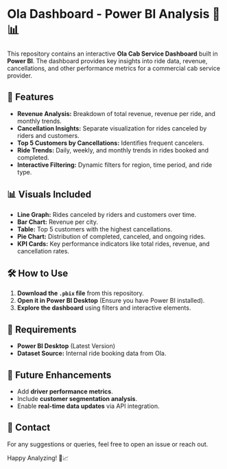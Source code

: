 # Ola Dashboard - Power BI Analysis 🚖📊

This repository contains an interactive **Ola Cab Service Dashboard** built in **Power BI**. The dashboard provides key insights into ride data, revenue, cancellations, and other performance metrics for a commercial cab service provider.

## 📌 Features
- **Revenue Analysis:** Breakdown of total revenue, revenue per ride, and monthly trends.
- **Cancellation Insights:** Separate visualization for rides canceled by riders and customers.
- **Top 5 Customers by Cancellations:** Identifies frequent cancelers.
- **Ride Trends:** Daily, weekly, and monthly trends in rides booked and completed.
- **Interactive Filtering:** Dynamic filters for region, time period, and ride type.

## 📊 Visuals Included
- **Line Graph:** Rides canceled by riders and customers over time.
- **Bar Chart:** Revenue per city.
- **Table:** Top 5 customers with the highest cancellations.
- **Pie Chart:** Distribution of completed, canceled, and ongoing rides.
- **KPI Cards:** Key performance indicators like total rides, revenue, and cancellation rates.

## 🛠️ How to Use
1. **Download the `.pbix` file** from this repository.
2. **Open it in Power BI Desktop** (Ensure you have Power BI installed).
3. **Explore the dashboard** using filters and interactive elements.

## 📝 Requirements
- **Power BI Desktop** (Latest Version)
- **Dataset Source:** Internal ride booking data from Ola.

## 🚀 Future Enhancements
- Add **driver performance metrics**.
- Include **customer segmentation analysis**.
- Enable **real-time data updates** via API integration.

## 📧 Contact
For any suggestions or queries, feel free to open an issue or reach out.

Happy Analyzing! 🚀📈
